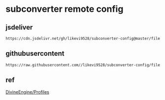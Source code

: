 # subconverter remote config

## jsdeliver 

```
https://cdn.jsdelivr.net/gh/likevi9528/subconverter-config@master/file
```

## githubusercontent

```
https://raw.githubusercontent.com//likevi9528/subconverter-config/file
```

## ref

[DivineEngine/Profiles](https://github.com/DivineEngine/Profiles)
